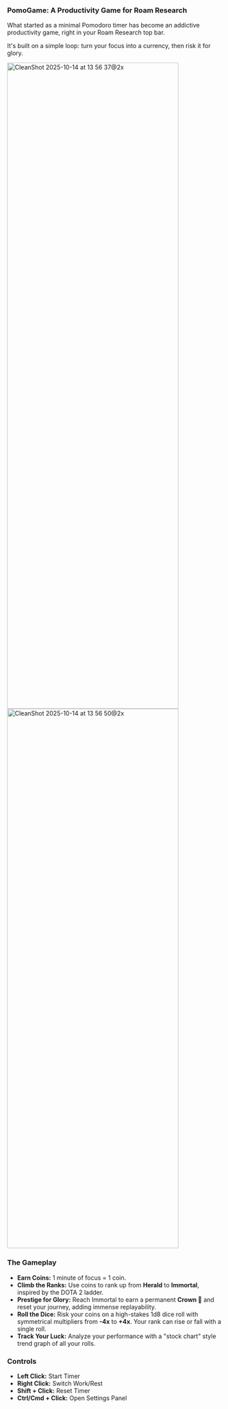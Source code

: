 ### **PomoGame: A Productivity Game for Roam Research**

What started as a minimal Pomodoro timer has become an addictive productivity game, right in your Roam Research top bar.

It's built on a simple loop: turn your focus into a currency, then risk it for glory.

<img width="400" height="1504" alt="CleanShot 2025-10-14 at 13 56 37@2x" src="https://github.com/user-attachments/assets/6aef9198-8b88-422b-80b2-6117aafc162b" />
<img width="400" height="1256" alt="CleanShot 2025-10-14 at 13 56 50@2x" src="https://github.com/user-attachments/assets/5df21ef8-d850-440d-adf3-7350378d2762" />

### The Gameplay

* **Earn Coins:** 1 minute of focus = 1 coin.
* **Climb the Ranks:** Use coins to rank up from **Herald** to **Immortal**, inspired by the DOTA 2 ladder.
* **Prestige for Glory:** Reach Immortal to earn a permanent **Crown 👑** and reset your journey, adding immense replayability.
* **Roll the Dice:** Risk your coins on a high-stakes 1d8 dice roll with symmetrical multipliers from **-4x** to **+4x**. Your rank can rise or fall with a single roll.
* **Track Your Luck:** Analyze your performance with a "stock chart" style trend graph of all your rolls.

### Controls

* **Left Click:** Start Timer
* **Right Click:** Switch Work/Rest
* **Shift + Click:** Reset Timer
* **Ctrl/Cmd + Click:** Open Settings Panel
